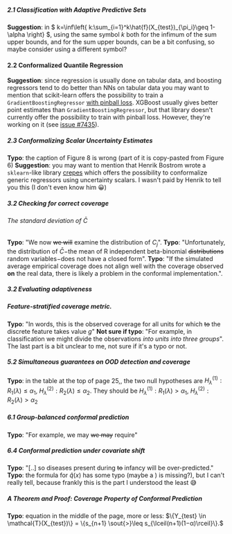 ##### 2.1 Classification with Adaptive Predictive Sets
**Suggestion**: in $ k=\inf\left\{ k:\sum_{i=1}^k\hat{f}(X_{test})_{\pi_i}\geq 1-\alpha \right\} $, using the same symbol $k$ both for the infimum of the sum upper bounds, and for the sum upper bounds, can be a bit confusing, so maybe consider using a different symbol?

#### 2.2 Conformalized Quantile Regression
**Suggestion**: since regression is usually done on tabular data, and boosting regressors tend to do better than NNs on tabular data you may want to mention that  scikit-learn offers the possibility to train a `GradientBoostingRegressor` [with pinball loss](https://scikit-learn.org/stable/auto_examples/ensemble/plot_gradient_boosting_quantile.html). XGBoost usually gives better point estimates than `GradientBoostingRegressor`, but that library doesn't currently offer the possibility to train with pinball loss. However, they're working on it (see [issue #7435](https://github.com/dmlc/xgboost/issues/7435)).

##### 2.3 Conformalizing Scalar Uncertainty Estimates
**Typo**: the caption of Figure 8 is wrong (part of it is copy-pasted from Figure 6)
**Suggestion**: you may want to mention that Henrik Bostrom wrote a `sklearn`-like library [crepes](https://github.com/henrikbostrom/crepes) which offers the possibility to conformalize generic regressors using uncertainty scalars. I wasn't paid by Henrik to tell you this (I don't even know him 😀)


##### 3.2 Checking for correct coverage
###### The standard deviation of $\bar{C}$
**Typo**: "We now ~~we will~~ examine the distribution of $C_j$".
**Typo**: "Unfortunately, the distribution of $\bar{C}-$the mean of R independent beta-binomial ~~distributions~~ random variables$-$does not have a closed form".
**Typo**: "If the simulated average empirical coverage does not align well with the coverage observed **on** the real data, there is likely a problem in the conformal implementation.".

##### 3.2 Evaluating adaptiveness
##### Feature-stratified coverage metric.
**Typo**: "In words, this is the observed coverage for all units for which ~~to~~ the discrete feature takes value _g_"
**Not sure if typo**: "For example, in classification we might divide the observations _into units into three groups_". The last part is a bit unclear to me, not sure if it's a typo or not.
##### 5.2 Simultaneous guarantees on OOD detection and coverage
**Typo**: in the table at the top of page 25,, the two null hypotheses are $H_\lambda^{(1)}:R_1(\lambda)\leq\alpha_1,\ H_\lambda^{(2)}:R_2(\lambda)\leq\alpha_2$. They should be  $H_\lambda^{(1)}:R_1(\lambda)>\alpha_1,\ H_\lambda^{(2)}:R_2(\lambda)>\alpha_2$

##### 6.1 Group-balanced conformal prediction
**Typo**: "For example, we may ~~we may~~ require"

##### 6.4 Conformal prediction under covariate shift
**Typo**: "[..] so diseases present during ~~to~~ infancy will be over-predicted."
**Typo**: the formula for $\hat{q}(x)$ has some typo (maybe a ) is missing?), but I can't really tell, because frankly this is the part I understood the least 😅 
##### A Theorem and Proof: Coverage Property of Conformal Prediction
**Typo**: equation in the middle of the page, more or less: $\{Y_{test} \in \mathcal{T}(X_{test})\} = \{s_{n+1} \sout{>}\leq s_{\lceil(n+1)(1−α)\rceil}\}.$
